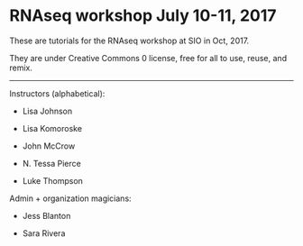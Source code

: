 # RNAseq workshop July 10-11, 2017

These are tutorials for the RNAseq workshop at SIO in Oct, 2017.

They are under Creative Commons 0 license, free for all to use, reuse,
and remix.

---

Instructors (alphabetical):

* Lisa Johnson

* Lisa Komoroske

* John McCrow

* N. Tessa Pierce

* Luke Thompson


Admin + organization magicians:

* Jess Blanton

* Sara Rivera
